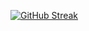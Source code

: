 
[![GitHub Streak](https://streak-stats.demolab.com?user=whalswo412&theme=cobalt2&hide_border=%EA%B1%B0%EC%A7%93&date_format=M%20j%5B%2C%20Y%5D)](https://git.io/streak-stats)
